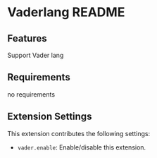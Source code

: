 # Vaderlang README

## Features

Support Vader lang

## Requirements

no requirements

## Extension Settings

This extension contributes the following settings:

* `vader.enable`: Enable/disable this extension.

